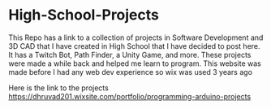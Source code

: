 # High-School-Projects
This Repo has a link to a collection of projects in Software Development and 3D CAD that I have created in High School that I have decided to post here. It has a Twitch Bot, Path Finder, a Unity Game, and more. These projects were made a while back and helped me learn to program. This website was made before I had any web dev experience so wix was used 3 years ago

Here is the link to the projects https://dhruvad201.wixsite.com/portfolio/programming-arduino-projects
